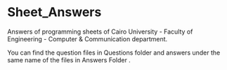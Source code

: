 # Sheet_Answers
Answers of programming sheets of Cairo University - Faculty of Engineering - Computer &amp; Communication department. 

You can find the question files in Questions folder and answers under the same name of the files in Answers Folder . 
